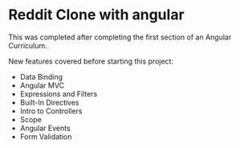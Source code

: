 # Reddit Clone with angular

This was completed after completing the first section of an Angular Curriculum.

New features covered before starting this project:
* Data Binding
* Angular MVC
* Expressions and Filters
* Built-In Directives
* Intro to Controllers
* Scope
* Angular Events
* Form Validation

